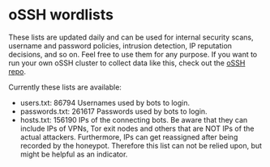 # oSSH wordlists
These lists are updated daily and can be used for internal security scans, username and password policies, intrusion detection, IP reputation decisions, and so on. Feel free to use them for any purpose. If you want to run your own oSSH cluster to collect data like this, check out the [oSSH repo](https://github.com/toxyl/ossh).  

Currently these lists are available:  
- users.txt: 86794                                                                                                                                                                                                                                                                                                                                                                                                                                                                                     Usernames used by bots to login. 
- passwords.txt: 261617                                                                                                                                                                                                                                                                                                                                                                                                                                                                                     Passwords used by bots to login. 
- hosts.txt: 156190                                                                                                                                                                                                                                                                                                                                                                                                                                                                                     IPs of the connecting bots. Be aware that they can include IPs of VPNs, Tor exit nodes and others that are NOT IPs of the actual attackers. Furthermore, IPs can get reassigned after being recorded by the honeypot. Therefore this list can not be relied upon, but might be helpful as an indicator.

